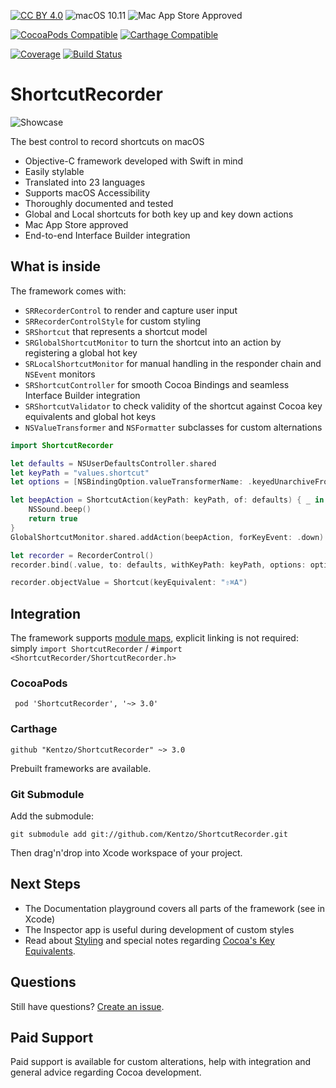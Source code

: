 [![CC BY 4.0](https://img.shields.io/badge/License-CC%20BY%204.0-important.svg)](http://creativecommons.org/licenses/by/4.0/)
![macOS 10.11](https://img.shields.io/badge/macOS-10.11%2B-informational.svg)
![Mac App Store Approved](https://img.shields.io/badge/Mac%20App%20Store-Approved-success.svg)

[![CocoaPods Compatible](https://img.shields.io/badge/CocoaPods-Compatible%201.8+-success.svg)](https://cocoapods.org/pods/ShortcutRecorder)
[![Carthage Compatible](https://img.shields.io/badge/Carthage-Compatible-success.svg)](https://github.com/Carthage/Carthage)

[![Coverage](https://codecov.io/gh/Kentzo/ShortcutRecorder/branch/master/graph/badge.svg)](https://codecov.io/gh/Kentzo/ShortcutRecorder)
[![Build Status](https://travis-ci.org/Kentzo/ShortcutRecorder.svg?branch=master)](https://travis-ci.org/Kentzo/ShortcutRecorder)

# ShortcutRecorder

![Showcase](https://user-images.githubusercontent.com/88809/64389630-418b5480-cff8-11e9-8003-8d2763042e82.gif)

The best control to record shortcuts on macOS

- Objective-C framework developed with Swift in mind
- Easily stylable
- Translated into 23 languages
- Supports macOS Accessibility
- Thoroughly documented and tested
- Global and Local shortcuts for both key up and key down actions
- Mac App Store approved
- End-to-end Interface Builder integration

## What is inside

The framework comes with:
- `SRRecorderControl` to render and capture user input
- `SRRecorderControlStyle` for custom styling
- `SRShortcut` that represents a shortcut model
- `SRGlobalShortcutMonitor` to turn the shortcut into an action by registering a global hot key
- `SRLocalShortcutMonitor` for manual handling in the responder chain and `NSEvent` monitors
- `SRShortcutController` for smooth Cocoa Bindings and seamless Interface Builder integration
- `SRShortcutValidator` to check validity of the shortcut against Cocoa key equivalents and global hot keys
- `NSValueTransformer` and `NSFormatter` subclasses for custom alternations

```swift
import ShortcutRecorder

let defaults = NSUserDefaultsController.shared
let keyPath = "values.shortcut"
let options = [NSBindingOption.valueTransformerName: .keyedUnarchiveFromDataTransformerName]

let beepAction = ShortcutAction(keyPath: keyPath, of: defaults) { _ in
    NSSound.beep()
    return true
}
GlobalShortcutMonitor.shared.addAction(beepAction, forKeyEvent: .down)

let recorder = RecorderControl()
recorder.bind(.value, to: defaults, withKeyPath: keyPath, options: options)

recorder.objectValue = Shortcut(keyEquivalent: "⇧⌘A")
```

## Integration

The framework supports [module maps](https://clang.llvm.org/docs/Modules.html), explicit linking is not required: simply `import ShortcutRecorder` /  `#import <ShortcutRecorder/ShortcutRecorder.h>`

### CocoaPods

     pod 'ShortcutRecorder', '~> 3.0'

### Carthage

    github "Kentzo/ShortcutRecorder" ~> 3.0

Prebuilt frameworks are available.

### Git Submodule

Add the submodule:

    git submodule add git://github.com/Kentzo/ShortcutRecorder.git

Then drag'n'drop into Xcode workspace of your project.

## Next Steps

- The Documentation playground covers all parts of the framework (see in Xcode)
- The Inspector app is useful during development of custom styles
- Read about [Styling](https://github.com/Kentzo/ShortcutRecorder/wiki/Styling) and special notes regarding [Cocoa's Key Equivalents](https://github.com/Kentzo/ShortcutRecorder/wiki/Cocoa-Key-Equivalents).

## Questions

Still have questions? [Create an issue](https://github.com/Kentzo/ShortcutRecorder/issues/new).

## Paid Support

Paid support is available for custom alterations, help with integration and general advice regarding Cocoa development.
